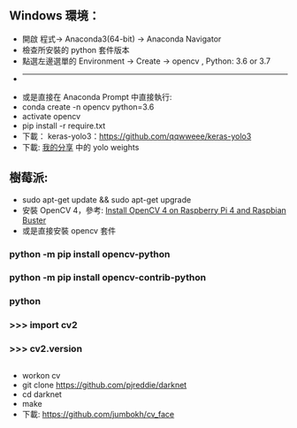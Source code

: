 ## Windows 環境：
* 開啟 程式-> Anaconda3(64-bit) -> Anaconda Navigator
* 檢查所安裝的 python 套件版本
* 點選左邊選單的 Environment -> Create -> opencv , Python: 3.6 or 3.7
* ------------------------------------------------------------------
* 或是直接在 Anaconda Prompt 中直接執行:
*    conda create -n opencv python=3.6
*    activate opencv
*    pip install -r require.txt
*    下載： keras-yolo3：https://github.com/qqwweee/keras-yolo3
*    下載: [我的分享]() 中的 yolo weights
## 樹莓派:
*   sudo apt-get update && sudo apt-get upgrade
*   安裝 OpenCV 4，參考: [Install OpenCV 4 on Raspberry Pi 4 and Raspbian Buster](https://www.pyimagesearch.com/2019/09/16/install-opencv-4-on-raspberry-pi-4-and-raspbian-buster/)
*   或是直接安裝 opencv 套件
### python -m pip install opencv-python
### python -m pip install opencv-contrib-python
### python 
### >>> import cv2
### >>> cv2.__version__
##
*   workon cv
*   git clone https://github.com/pjreddie/darknet
*   cd darknet
*   make
*   下載: https://github.com/jumbokh/cv_face
